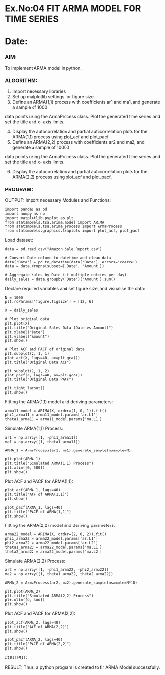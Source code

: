 # Ex.No:04   FIT ARMA MODEL FOR TIME SERIES
# Date: 



### AIM:
To implement ARMA model in python.
### ALGORITHM:
1. Import necessary libraries.
2. Set up matplotlib settings for figure size.
3. Define an ARMA(1,1) process with coefficients ar1 and ma1, and generate a sample of 1000

data points using the ArmaProcess class. Plot the generated time series and set the title and x-
axis limits.

4. Display the autocorrelation and partial autocorrelation plots for the ARMA(1,1) process using
plot_acf and plot_pacf.
5. Define an ARMA(2,2) process with coefficients ar2 and ma2, and generate a sample of 10000

data points using the ArmaProcess class. Plot the generated time series and set the title and x-
axis limits.

6. Display the autocorrelation and partial autocorrelation plots for the ARMA(2,2) process using
plot_acf and plot_pacf.
### PROGRAM:

OUTPUT:
Import necessary Modules and Functions:
```
import pandas as pd
import numpy as np
import matplotlib.pyplot as plt
from statsmodels.tsa.arima.model import ARIMA
from statsmodels.tsa.arima_process import ArmaProcess
from statsmodels.graphics.tsaplots import plot_acf, plot_pacf

```
Load dataset:
```
data = pd.read_csv("Amazon Sale Report.csv")

# Convert Date column to datetime and clean data
data['Date'] = pd.to_datetime(data['Date'], errors='coerce')
data = data.dropna(subset=['Date', 'Amount'])

# Aggregate sales by Date (if multiple entries per day)
daily_sales = data.groupby('Date')['Amount'].sum()

```
Declare required variables and set figure size, and visualise the data:
```
N = 1000
plt.rcParams['figure.figsize'] = [12, 6]

X = daily_sales

# Plot original data
plt.plot(X)
plt.title("Original Sales Data (Date vs Amount)")
plt.xlabel("Date")
plt.ylabel("Amount")
plt.show()

# Plot ACF and PACF of original data
plt.subplot(2, 1, 1)
plot_acf(X, lags=40, ax=plt.gca())
plt.title("Original Data ACF")

plt.subplot(2, 1, 2)
plot_pacf(X, lags=40, ax=plt.gca())
plt.title("Original Data PACF")

plt.tight_layout()
plt.show()

```
Fitting the ARMA(1,1) model and deriving parameters:
```
arma11_model = ARIMA(X, order=(1, 0, 1)).fit()
phi1_arma11 = arma11_model.params['ar.L1']
theta1_arma11 = arma11_model.params['ma.L1']

```
Simulate ARMA(1,1) Process:
```
ar1 = np.array([1, -phi1_arma11])
ma1 = np.array([1, theta1_arma11])

ARMA_1 = ArmaProcess(ar1, ma1).generate_sample(nsample=N)

plt.plot(ARMA_1)
plt.title("Simulated ARMA(1,1) Process")
plt.xlim([0, 500])
plt.show()

```
Plot ACF and PACF for ARMA(1,1):
```
plot_acf(ARMA_1, lags=40)
plt.title("ACF of ARMA(1,1)")
plt.show()

plot_pacf(ARMA_1, lags=40)
plt.title("PACF of ARMA(1,1)")
plt.show()

```
Fitting the ARMA(2,2) model and deriving parameters:
```
arma22_model = ARIMA(X, order=(2, 0, 2)).fit()
phi1_arma22 = arma22_model.params['ar.L1']
phi2_arma22 = arma22_model.params['ar.L2']
theta1_arma22 = arma22_model.params['ma.L1']
theta2_arma22 = arma22_model.params['ma.L2']

```
Simulate ARMA(2,2) Process:
```
ar2 = np.array([1, -phi1_arma22, -phi2_arma22])  
ma2 = np.array([1, theta1_arma22, theta2_arma22])  

ARMA_2 = ArmaProcess(ar2, ma2).generate_sample(nsample=N*10)

plt.plot(ARMA_2)
plt.title("Simulated ARMA(2,2) Process")
plt.xlim([0, 500])
plt.show()

```
Plot ACF and PACF for ARMA(2,2):
```
plot_acf(ARMA_2, lags=40)
plt.title("ACF of ARMA(2,2)")
plt.show()

plot_pacf(ARMA_2, lags=40)
plt.title("PACF of ARMA(2,2)")
plt.show()

```
#OUTPUT:

RESULT:
Thus, a python program is created to fir ARMA Model successfully.
